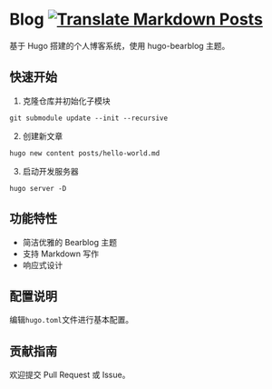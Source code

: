 # Blog [![Translate Markdown Posts](https://github.com/gandli/blog/actions/workflows/translate-posts.yml/badge.svg)](https://github.com/gandli/blog/actions/workflows/translate-posts.yml)

基于 Hugo 搭建的个人博客系统，使用 hugo-bearblog 主题。

## 快速开始

1. 克隆仓库并初始化子模块
```
git submodule update --init --recursive
```

2. 创建新文章
```
hugo new content posts/hello-world.md
```

3. 启动开发服务器
```
hugo server -D
```

## 功能特性

- 简洁优雅的 Bearblog 主题
- 支持 Markdown 写作
- 响应式设计

## 配置说明

编辑`hugo.toml`文件进行基本配置。

## 贡献指南

欢迎提交 Pull Request 或 Issue。
